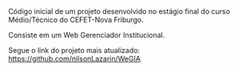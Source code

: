 Código inicial de um projeto desenvolvido no estágio final do curso Médio/Técnico do CEFET-Nova Friburgo.

Consiste em um Web Gerenciador Institucional.

Segue o link do projeto mais atualizado: https://github.com/nilsonLazarin/WeGIA
